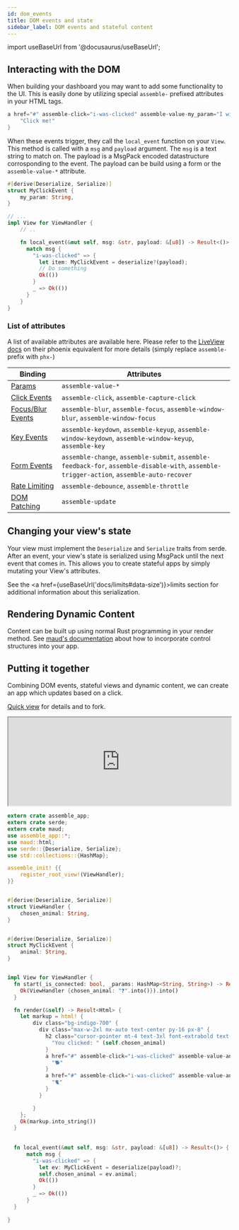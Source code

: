 ```yaml
---
id: dom_events
title: DOM events and state
sidebar_label: DOM events and stateful content
---
```

import useBaseUrl from '@docusaurus/useBaseUrl';


## Interacting with the DOM
When building your dashboard you may want to add some functionality to the UI. This is easily done by utilizing special `assemble-` prefixed attributes in your HTML tags.

```rust
a href="#" assemble-click="i-was-clicked" assemble-value-my_param="I will be a param" { 
    "Click me!"
}
```

When these events trigger, they call the `local_event` function on your `View`. This method is called with a `msg` and `payload` argument. The `msg` is a text string to match on. The payload is a MsgPack encoded datastructure corrosponding to the event. The payload can be build using a form or the `assemble-value-*` attribute.

```rust
#[derive(Deserialize, Serialize)]
struct MyClickEvent {
    my_param: String,
}

// ...
impl View for ViewHandler {
    // ..

    fn local_event(&mut self, msg: &str, payload: &[u8]) -> Result<()> {
      match msg {
        "i-was-clicked" => {
          let item: MyClickEvent = deserialize?(payload);
          // Do something
          Ok(())
        }
        _ => Ok(())
      }
    }
}
```

### List of attributes

A list of available attributes are available here. Please refer to the [LiveView docs](https://hexdocs.pm/phoenix_live_view/Phoenix.LiveView.html#module-bindings) on their phoenix equivalent for more details (simply replace `assemble-` prefix with `phx-`)

  | Binding                | Attributes |
  |------------------------|------------|
  | [Params](https://hexdocs.pm/phoenix_live_view/bindings.html#click-events) | `assemble-value-*` |
  | [Click Events](https://hexdocs.pm/phoenix_live_view/bindings.html#click-events) | `assemble-click`, `assemble-capture-click` |
  | [Focus/Blur Events](https://hexdocs.pm/phoenix_live_view/bindings.html#focus-and-blur-events) | `assemble-blur`, `assemble-focus`, `assemble-window-blur`, `assemble-window-focus` |
  | [Key Events](https://hexdocs.pm/phoenix_live_view/bindings.html#key-events) | `assemble-keydown`, `assemble-keyup`, `assemble-window-keydown`, `assemble-window-keyup`, `assemble-key` |
  | [Form Events](https://hexdocs.pm/phoenix_live_view/form-bindings.html) | `assemble-change`, `assemble-submit`, `assemble-feedback-for`, `assemble-disable-with`, `assemble-trigger-action`, `assemble-auto-recover` |
  | [Rate Limiting](https://hexdocs.pm/phoenix_live_view/bindings.html#rate-limiting-events-with-debounce-and-throttle) | `assemble-debounce`, `assemble-throttle` |
  | [DOM Patching](https://hexdocs.pm/phoenix_live_view/dom-patching.html) | `assemble-update` |


## Changing your view's state
Your view must implement the `Deserialize` and `Serialize` traits from serde. After an event, your view's state is serialized using MsgPack until the next event that comes in. This allows you to create stateful apps by simply mutating your View's attributes.

See the <a href={useBaseUrl('docs/limits#data-size')}>limits</a> section for additional information about this serialization.



## Rendering Dynamic Content

Content can be built up using normal Rust programming in your render method. See [maud's documentation](https://maud.lambda.xyz/control-structures.html) about how to incorporate control structures into your app.


## Putting it together

Combining DOM events, stateful views and dynamic content, we can create an app which updates based on a click.

[Quick view](https://www.assemble.app/environment/ce0bab0a-56cc-4640-83b3-ee91401b4f5f/quick_view/) for details and to fork. 


<iframe height="200" width="100%" src="https://www.assemble.app/environment/ce0bab0a-56cc-4640-83b3-ee91401b4f5f/view/?iframe=true" title="DOM event click"></iframe>


```rust
extern crate assemble_app;
extern crate serde;
extern crate maud;
use assemble_app::*;
use maud::html;
use serde::{Deserialize, Serialize};
use std::collections::{HashMap};

assemble_init! {{
    register_root_view!(ViewHandler);
}}


#[derive(Deserialize, Serialize)]
struct ViewHandler {
    chosen_animal: String,
}


#[derive(Deserialize, Serialize)]
struct MyClickEvent {
    animal: String,
}


impl View for ViewHandler {
  fn start(_is_connected: bool, _params: HashMap<String, String>) -> Result<Self> {
    Ok(ViewHandler {chosen_animal: "❓".into()}).into()
  }

  fn render(&self) -> Result<Html> {
    let markup = html! {
        div class="bg-indigo-700" {
          div class="max-w-2xl mx-auto text-center py-16 px-8" {
            h2 class="cursor-pointer mt-4 text-3xl font-extrabold text-white" {
              "You clicked: " (self.chosen_animal)
            }
            a href="#" assemble-click="i-was-clicked" assemble-value-animal="🐕" class="cursor-pointer mt-4 mx-6 text-2xl font-extrabold text-white" {
              "🐕"
            }
            a href="#" assemble-click="i-was-clicked" assemble-value-animal="🐈" class="cursor-pointer mt-4 mx-6 text-2xl font-extrabold text-white" {
              "🐈"
            }
          }

        }
    };
    Ok(markup.into_string())
  }
  
  
  fn local_event(&mut self, msg: &str, payload: &[u8]) -> Result<()> {
      match msg {
        "i-was-clicked" => {
          let ev: MyClickEvent = deserialize(payload)?;
          self.chosen_animal = ev.animal;
          Ok(())
        }
        _ => Ok(())
      }
  }
    
}
```
